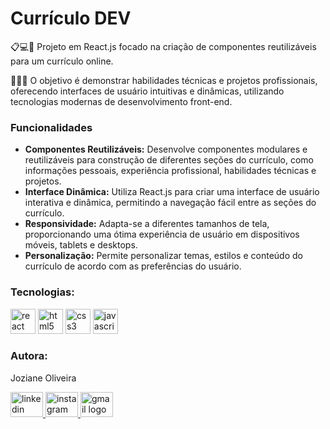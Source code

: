 <h1>Currículo DEV</h1> 

<p align="left">📋💻🚀 Projeto em React.js focado na criação de componentes reutilizáveis para um currículo online.<br>
 
 👨‍💻🎯 O objetivo é demonstrar habilidades técnicas e projetos profissionais, oferecendo interfaces de usuário intuitivas e dinâmicas, utilizando tecnologias modernas de desenvolvimento front-end.</p> 

<h3 align="left">Funcionalidades</h3> 

<ul> <li><strong>Componentes Reutilizáveis:</strong> Desenvolve componentes modulares e reutilizáveis para construção de diferentes seções do currículo, como informações pessoais, experiência profissional, habilidades técnicas e projetos.</li> <li><strong>Interface Dinâmica:</strong> Utiliza React.js para criar uma interface de usuário interativa e dinâmica, permitindo a navegação fácil entre as seções do currículo.</li> <li><strong>Responsividade:</strong> Adapta-se a diferentes tamanhos de tela, proporcionando uma ótima experiência de usuário em dispositivos móveis, tablets e desktops.</li> <li><strong>Personalização:</strong> Permite personalizar temas, estilos e conteúdo do currículo de acordo com as preferências do usuário.</li> </ul> 

<h3 align="left">Tecnologias:</h3> <div align="left"> 
 
 <img src="https://cdn.jsdelivr.net/gh/devicons/devicon/icons/react/react-original-wordmark.svg" height="40" alt="react logo" /> 
 <img src="https://cdn.jsdelivr.net/gh/devicons/devicon/icons/html5/html5-original-wordmark.svg" height="40" alt="html5 logo" /> 
 <img src="https://cdn.jsdelivr.net/gh/devicons/devicon/icons/css3/css3-original-wordmark.svg" height="40" alt="css3 logo" /> 
 <img src="https://cdn.jsdelivr.net/gh/devicons/devicon/icons/javascript/javascript-original.svg" height="40" alt="javascript logo" /> 
 
 </div> <h3 align="left">Autora:</h3> 
 <p align="left">Joziane Oliveira</p> <div align="left"> <a href="https://www.linkedin.com/in/joziane-oliveira-144317182/" target="_blank"> 
 <img src="https://raw.githubusercontent.com/maurodesouza/profile-readme-generator/master/src/assets/icons/social/linkedin/default.svg" width="52" height="40" alt="linkedin logo" /> 
 </a> <a href="https://www.instagram.com/jozioliveirabr/" target="_blank"> 
  <img src="https://raw.githubusercontent.com/maurodesouza/profile-readme-generator/master/src/assets/icons/social/instagram/default.svg" width="52" height="40" alt="instagram logo" /> </a> 
  <a href="mailto:joziane.oliveira@educacao.mg.gov.br" target="_blank"> <img src="https://raw.githubusercontent.com/maurodesouza/profile-readme-generator/master/src/assets/icons/social/gmail/default.svg" width="52" height="40" alt="gmail logo" /> </a> 
 
 </div>
